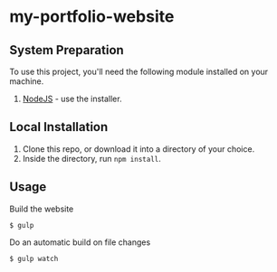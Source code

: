 # my-portfolio-website

## System Preparation

To use this project, you'll need the following module installed on your machine.

1. [NodeJS](http://nodejs.org) - use the installer.

## Local Installation

1. Clone this repo, or download it into a directory of your choice.
2. Inside the directory, run `npm install`.

## Usage

Build the website

```shell
$ gulp
```

Do an automatic build on file changes

```shell
$ gulp watch
```
